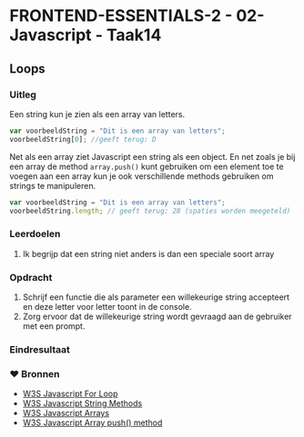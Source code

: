 # FRONTEND-ESSENTIALS-2 - 02-Javascript - Taak14

## Loops

### Uitleg

Een string kun je zien als een array van letters. 

```js
var voorbeeldString = "Dit is een array van letters";
voorbeeldString[0]; //geeft terug: D
```
Net als een array ziet Javascript een string als een object. En net zoals je bij een array de method `array.push()` kunt gebruiken om een element toe te voegen aan een array kun je ook verschillende methods gebruiken om strings te manipuleren.

```js
var voorbeeldString = "Dit is een array van letters";
voorbeeldString.length; // geeft terug: 28 (spaties worden meegeteld)
```

### Leerdoelen

1. Ik begrijp dat een string niet anders is dan een speciale soort array

### Opdracht

1. Schrijf een functie die als parameter een willekeurige string accepteert en deze letter voor letter toont in de console.
2. Zorg ervoor dat de willekeurige string wordt gevraagd aan de gebruiker met een prompt.

### Eindresultaat


### :heart: Bronnen

* [W3S Javascript For Loop](https://www.w3schools.com/js/js_loop_for.asp)
* [W3S Javascript String Methods](https://www.w3schools.com/js/js_string_methods.asp)  
* [W3S Javascript Arrays](https://www.w3schools.com/js/js_arrays.asp)  
* [W3S Javascript Array push() method](https://www.w3schools.com/jsref/jsref_push.asp)